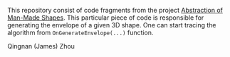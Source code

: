 This repository consist of code fragments from the project [Abstraction of
Man-Made Shapes](https://www.cs.ubc.ca/nest/imager/tr/2009/Abstraction/). This
particular piece of code is responsible for generating the envelope of a given
3D shape.  One can start tracing the algorithm from ``OnGenerateEnvelope(...)``
function.

Qingnan (James) Zhou
